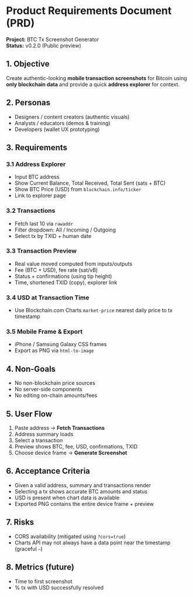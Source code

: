 # Product Requirements Document (PRD)
**Project:** BTC Tx Screenshot Generator  
**Status:** v0.2.0 (Public preview)

## 1. Objective
Create authentic-looking **mobile transaction screenshots** for Bitcoin using **only blockchain data** and provide a quick **address explorer** for context.

## 2. Personas
- Designers / content creators (authentic visuals)
- Analysts / educators (demos & training)
- Developers (wallet UX prototyping)

## 3. Requirements
### 3.1 Address Explorer
- Input BTC address
- Show Current Balance, Total Received, Total Sent (sats + BTC)
- Show BTC Price (USD) from `blockchain.info/ticker`
- Link to explorer page

### 3.2 Transactions
- Fetch last 10 via `rawaddr`
- Filter dropdown: All / Incoming / Outgoing
- Select tx by TXID + human date

### 3.3 Transaction Preview
- Real value moved computed from inputs/outputs
- Fee (BTC + USD), fee rate (sat/vB)
- Status + confirmations (using tip height)
- Time, shortened TXID (copy), explorer link

### 3.4 USD at Transaction Time
- Use Blockchain.com Charts `market-price` nearest daily price to tx timestamp

### 3.5 Mobile Frame & Export
- iPhone / Samsung Galaxy CSS frames
- Export as PNG via `html-to-image`

## 4. Non-Goals
- No non-blockchain price sources
- No server-side components
- No editing on-chain amounts/fees

## 5. User Flow
1. Paste address → **Fetch Transactions**
2. Address summary loads
3. Select a transaction
4. Preview shows BTC, fee, USD, confirmations, TXID
5. Choose device frame → **Generate Screenshot**

## 6. Acceptance Criteria
- Given a valid address, summary and transactions render
- Selecting a tx shows accurate BTC amounts and status
- USD is present when chart data is available
- Exported PNG contains the entire device frame + preview

## 7. Risks
- CORS availability (mitigated using `?cors=true`)
- Charts API may not always have a data point near the timestamp (graceful `—`)

## 8. Metrics (future)
- Time to first screenshot
- % tx with USD successfully resolved
